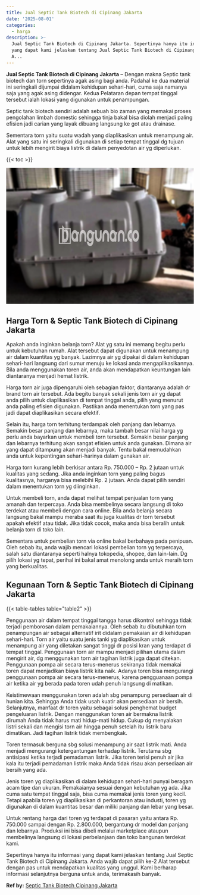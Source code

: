```yaml
---
title: Jual Septic Tank Biotech di Cipinang Jakarta
date: '2025-08-01'
categories:
  - harga
description: >-
  Jual Septic Tank Biotech di Cipinang Jakarta. Sepertinya hanya itu informasi
  yang dapat kami jelaskan tentang Jual Septic Tank Biotech di Cipinang Jakarta.
  A...
---
```


**Jual Septic Tank Biotech di Cipinang Jakarta** – Dengan makna Septic tank biotech dan torn sepertinya agak asing bagi anda. Padahal ke dua material ini seringkali dijumpai didalam kehidupan sehari-hari, cuma saja namanya saja yang agak asing didengar. Kedua Pelataran depan tempat tinggal tersebut ialah lokasi yang digunakan untuk penampungan.

Septic tank biotech sendiri adalah sebuah bio zaman yang memakai proses pengolahan limbah domestic sehingga tinja bakal bisa diolah menjadi paling efisien jadi carian yang layak dibuang langsung ke got atau drainase.

Sementara torn yaitu suatu wadah yang diaplikasikan untuk menampung air. Alat yang satu ini seringkali digunakan di setiap tempat tinggal dg tujuan untuk lebih mengirit biaya listrik di dalam penyedotan air yg diperlukan.

{{< toc >}}

![Jual Septic Tank Biotech di Cipinang Jakarta](/images/jual-bio-septictank-33.png)

## Harga Torn & Septic Tank Biotech di Cipinang Jakarta

Apakah anda inginkan belanja torn? Alat yg satu ini memang begitu perlu untuk kebutuhan rumah. Alat tersebut dapat digunakan untuk menampung air dalam kuantitas yg banyak. Lazimnya air yg dipakai di dalam kehidupan sehari-hari langsung dari sumur menuju ke lokasi anda mengaplikasikannya. Bila anda menggunakan toren air, anda akan mendapatkan keuntungan lain diantaranya menjadi hemat listrik.

Harga torn air juga dipengaruhi oleh sebagian faktor, diantaranya adalah dr brand torn air tersebut. Ada begitu banyak sekali jenis torn air yg dapat anda pilih untuk diaplikasikan di tempat tinggal anda, pilih yang menurut anda paling efisien digunakan. Pastikan anda menentukan torn yang pas jadi dapat diaplikasikan secara efektif.

Selain itu, harga torn terhitung terdampak oleh panjang dan lebarnya. Semakin besar panjang dan lebarnya, maka tambah besar nilai harga yg perlu anda bayarkan untuk membeli torn tersebut. Semakin besar panjang dan lebarnya terhitung akan sangat efisien untuk anda gunakan. Dimana air yang dapat ditampung akan menjadi banyak. Tentu bakal memudahkan anda untuk kepentingan sehari-harinya dalam gunakan air.

Harga torn kurang lebih berkisar antara Rp. 750.000 – Rp. 2 jutaan untuk kualitas yang sedang. Jika anda inginkan torn yang paling bagus kualitasnya, harganya bisa melebihi Rp. 2 jutaan. Anda dapat pilih sendiri dalam menentukan torn yg diinginkan.

Untuk membeli torn, anda dapat melihat tempat penjualan torn yang amanah dan terpercaya. Anda bisa membelinya secara langsung di toko terdekat atau membeli dengan cara online. Bila anda belanja secara langsung bakal mampu meraba saat itu juga kualitas dr torn tersebut apakah efektif atau tidak. Jika tidak cocok, maka anda bisa beralih untuk belanja torn di toko lain.

Sementara untuk pembelian torn via online bakal berbahaya pada penipuan. Oleh sebab itu, anda wajib mencari lokasi pembelian torn yg terpercaya, salah satu diantaranya seperti halnya tokopedia, shopee, dan lain-lain. Dg pilih lokasi yg tepat, perihal ini bakal amat menolong anda untuk meraih torn yang berkualitas.

## Kegunaan Torn & Septic Tank Biotech di Cipinang Jakarta

{{< table-tables table="table2" >}}

Penggunaan air dalam tempat tinggal tangga harus dikontrol sehingga tidak terjadi pemborosan dalam pemakaiannya. Oleh sebab itu dibutuhkan torn penampungan air sebagai alternatif irit didalam pemakaian air di kehidupan sehari-hari. Torn air yaitu suatu jenis tanki yg diaplikasikan untuk menampung air yang diletakan sangat tinggi dr posisi kran yang terdapat di tempat tinggal. Penggunaan torn air mampu menjadi pilihan utama dalam mengirit air, dg menggunakan torn air tagihan listrik juga dapat ditekan. Penggunaan pompa air secara terus-menerus sekiranya tidak memakai toren dapat menjadikan biaya listrik kita naik. Adanya toren bisa mengurangi penggunaan pompa air secara terus-menerus, karena pengguanaan pompa air ketika air yg berada pada toren udah penuh langsung di matikan.

Keistimewaan menggunakan toren adalah sbg penampung persediaan air di hunian kita. Sehingga Anda tidak usah kuatir akan persediaan air bersih. Selanjutnya, manfaat dr toren yaitu sebagai solusi penghemat budget pengeluaran listrik. Dengan menggunakan toren air bermakna listrik dirumah Anda tidak harus mati hidup-mati hidup. Cukup dg menyalakan listri sekali dan mengisi torn air hingga penuh setelah itu listrik baru dimatikan. Jadi tagihan listrik tidak membengkak.

Toren termasuk berguna sbg solusi menampung air saat listrik mati. Anda menjadi mengurangi ketergantungan terhadap listrik. Terutama sbg antisipasi ketika terjadi pemadaman listrik. Jika toren terisi penuh air jika kala itu terjadi pemadaman listrik maka Anda tidak risau akan persediaan air bersih yang ada.

Jenis toren yg diaplikasikan di dalam kehidupan sehari-hari punyai beragam acam tipe dan ukuran. Pemakaianya sesuai dengan kebutuhan yg ada. Jika cuma satu tempat tinggal saja, bisa cuma memakai jenis toren yang kecil. Tetapi apabila toren yg diaplikasikan di perkantoran atau industi, toren yg digunakan di dalam kuantitas besar dan miliki panjang dan lebar yang besar.

Untuk rentang harga dari toren yg terdapat di pasaran yaitu antara Rp. 750.000 sampai dengan Rp. 2.800.000, bergantung dr model dan panjang dan lebarnya. Produksi ini bisa dibeli melalui marketplace ataupun membelinya langsung di lokasi perbelanjaan dan toko bangunan terdekat kami.

Sepertinya hanya itu informasi yang dapat kami jelaskan tentang Jual Septic Tank Biotech di Cipinang Jakarta. Anda wajib dapat pilih ke-2 Alat tersebut dengan pas untuk mendapatkan kualitas yang unggul. Kami berharap informasi selanjutnya berguna untuk anda, terimakasih banyak.

**Ref by:** [Septic Tank Biotech Cipinang Jakarta](https://id.wikipedia.org/wiki/Septic)
